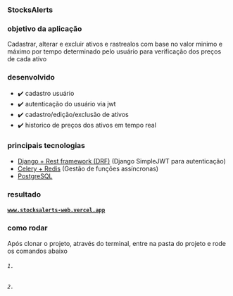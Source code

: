 ### StocksAlerts

### objetivo da aplicação
Cadastrar, alterar e excluir ativos e rastrealos com base no valor minimo e máximo por tempo determinado pelo usuário para verificação dos preços de cada ativo

### desenvolvido
* ✔️ cadastro usuário
* ✔️ autenticação do usuário via jwt
* ✔️ cadastro/edição/exclusão de ativos
* ✔️ historico de preços dos ativos em tempo real

### principais tecnologias
* <a href="https://www.djangoproject.com/" about="_blank">Django + Rest framework (DRF)</a> (Django SimpleJWT para autenticação)
* <a href="https://docs.celeryq.dev/en/stable/django/first-steps-with-django.html" about="_blank">Celery + Redis</a> (Gestão de funções assíncronas)
* <a href="https://www.postgresql.org/" about="_blank">PostgreSQL</a>

### resultado
#### <a href="https://stocksalerts-web.vercel.app/" target="_blank">`www.stocksalerts-web.vercel.app`</a>

### como rodar
Após clonar o projeto, através do terminal, entre na pasta do projeto e rode os comandos abaixo
###### `1. `
###### `2. `


